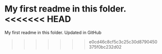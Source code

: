 My first readme in this folder.
<<<<<<< HEAD
=======
My first readme in this folder. Updated in GitHub
>>>>>>> e0cd46c8cf5c3c25c30d8790450375f0bc232d02
